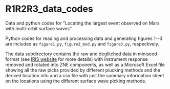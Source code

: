 # R1R2R3_data_codes
Data and python codes for "Locating the largest event observed on Mars with multi-orbit surface waves"

Python codes for reading and processing data and generating figures 1--3 are included as `figure1.py`, `figure2_mod.py` and `figure3.py`, respectively.

The data subdirectory contains the raw and deglitched data in miniseed format (see [IRIS website](http://ds.iris.edu/ds/nodes/dmc/data/formats/miniseed/)  for more details) with instrument response removed and rotated into ZNE components, as well as a Microsoft Excel file showing all the raw picks provided by different piucking methods and the derived location info and a csv file with just the summary information sheet on the locations using the different surface wave picking methods.
